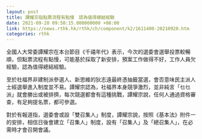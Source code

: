 ```yaml
---
layout: post
title: 譚耀宗指點票流程有點慢　認為值得總結經驗
date: 2021-09-20 09:50:15.000000000 +08:00
link: https://news.rthk.hk/rthk/ch/component/k2/1611400-20210920.htm
categories: rthk
---
```


全國人大常委譚耀宗在本台節目《千禧年代》表示，今次的選委會選舉投票較暢順，但點票流程有點慢，可能基於採取了新安排，預案工作做得不好，工作人員欠經驗，認為值得總結經驗。

至於社福界非建制派參選人、新思維的狄志遠最終憑抽籤當選，會否意味民主派人士經選舉進入制度並不易。譚耀宗認為，社福界本身競爭激烈，並非純言「乜乜派」就會勝出或被排擠，每次競選都會有這種挑戰，譚耀宗說，任何人通過資格審查，有足夠提名票，都可參選。

對於有報道指，選委會或設「雙召集人」制度，譚耀宗說，按照《基本法》附件一的安排，相信日後會建立「召集人」制度，設有「召集人」及「總召集人」，在必需時才會召開會議。
